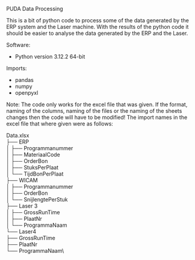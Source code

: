 PUDA Data Processing

This is a bit of python code to process some of the data generated by the ERP system and the Laser machine. With the results of the python code it should be easier to analyse the data generated by the ERP and the Laser.

Software:
- Python version 3.12.2 64-bit

Imports:
- pandas
- numpy
- openpyxl

Note:
The code only works for the excel file that was given. If the format, naming of the columns, naming of the files or the naming of the sheets changes then the code will have to be modified!
The import names in the excel file that where given were as follows:

Data.xlsx\
  ├── ERP\
  │   ├── Programmanummer\
  │   ├── MateriaalCode\
  │   ├── OrderBon\
  │   ├── StuksPerPlaat\
  │   └── TijdBonPerPlaat\
  ├── WICAM\
  │   ├── Programmanummer\
  │   ├── OrderBon\
  │   └── SnijlengtePerStuk\
  ├── Laser 3\
  │   ├── GrossRunTime\
  │   ├── PlaatNr\
  │   └── ProgrammaNaam\
  └── Laser4\
      ├── GrossRunTime\
      ├── PlaatNr\
      └── ProgrammaNaam\
